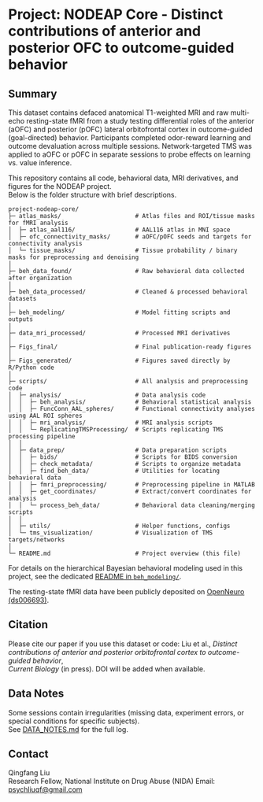 # Project: NODEAP Core - Distinct contributions of anterior and posterior OFC to outcome-guided behavior

## **Summary**  
This dataset contains defaced anatomical T1-weighted MRI and raw multi-echo resting-state fMRI from a study testing differential roles of the anterior (aOFC) and posterior (pOFC) lateral orbitofrontal cortex in outcome-guided (goal-directed) behavior. Participants completed odor-reward learning and outcome devaluation across multiple sessions. Network-targeted TMS was applied to aOFC or pOFC in separate sessions to probe effects on learning vs. value inference.

This repository contains all code, behavioral data, MRI derivatives, and figures for the NODEAP project.  
Below is the folder structure with brief descriptions.

```
project-nodeap-core/
├─ atlas_masks/                     # Atlas files and ROI/tissue masks for fMRI analysis
│  ├─ atlas_aal116/                 # AAL116 atlas in MNI space
│  ├─ ofc_connectivity_masks/       # aOFC/pOFC seeds and targets for connectivity analysis
│  └─ tissue_masks/                 # Tissue probability / binary masks for preprocessing and denoising
│
├─ beh_data_found/             		# Raw behavioral data collected after organization
│
├─ beh_data_processed/         		# Cleaned & processed behavioral datasets
│
├─ beh_modeling/               		# Model fitting scripts and outputs 
│
├─ data_mri_processed/         		# Processed MRI derivatives
│
├─ Figs_final/                		# Final publication-ready figures
│
├─ Figs_generated/             		# Figures saved directly by R/Python code
│
├─ scripts/                         # All analysis and preprocessing code
│  ├─ analysis/                     # Data analysis code
│  │  ├─ beh_analysis/              # Behavioral statistical analysis
│  │  ├─ FuncConn_AAL_spheres/      # Functional connectivity analyses using AAL ROI spheres
│  │  ├─ mri_analysis/              # MRI analysis scripts 
│  │  └─ ReplicatingTMSProcessing/  # Scripts replicating TMS processing pipeline
│  │
│  ├─ data_prep/                    # Data preparation scripts
│  │  ├─ bids/                      # Scripts for BIDS conversion
│  │  ├─ check_metadata/            # Scripts to organize metadata
│  │  ├─ find_beh_data/             # Utilities for locating behavioral data
│  │  ├─ fmri_preprocessing/        # Preprocessing pipeline in MATLAB
│  │  ├─ get_coordinates/           # Extract/convert coordinates for analysis
│  │  └─ process_beh_data/          # Behavioral data cleaning/merging scripts
│  │
│  ├─ utils/                        # Helper functions, configs
│  └─ tms_visualization/            # Visualization of TMS targets/networks
│
└─ README.md                   		# Project overview (this file)
```

For details on the hierarchical Bayesian behavioral modeling used in this project, see the dedicated [README in `beh_modeling/`](./beh_modeling/README.md).

The resting-state fMRI data have been publicly deposited on [OpenNeuro (ds006693)](https://openneuro.org/datasets/ds006693).

## Citation
Please cite our paper if you use this dataset or code:
Liu et al., *Distinct contributions of anterior and posterior orbitofrontal cortex to outcome-guided behavior*,  
*Current Biology* (in press). DOI will be added when available.

## Data Notes
Some sessions contain irregularities (missing data, experiment errors, or special conditions for specific subjects).  
See [DATA_NOTES.md](notes/DATA_NOTES.md) for the full log.

## Contact
Qingfang Liu  
Research Fellow, National Institute on Drug Abuse (NIDA) 
Email: psychliuqf@gmail.com


